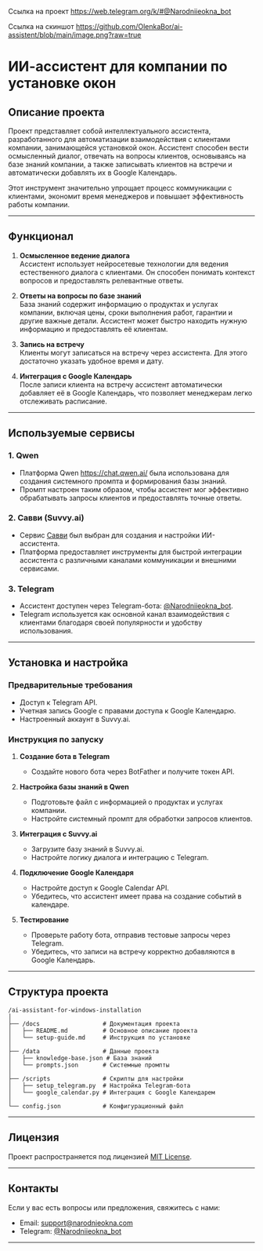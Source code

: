 Ссылка на проект https://web.telegram.org/k/#@Narodniieokna_bot

Ссылка на скиншот https://github.com/OlenkaBor/ai-assistent/blob/main/image.png?raw=true

# ИИ-ассистент для компании по установке окон

## Описание проекта

Проект представляет собой интеллектуального ассистента, разработанного для автоматизации взаимодействия с клиентами компании, занимающейся установкой окон. Ассистент способен вести осмысленный диалог, отвечать на вопросы клиентов, основываясь на базе знаний компании, а также записывать клиентов на встречи и автоматически добавлять их в Google Календарь.

Этот инструмент значительно упрощает процесс коммуникации с клиентами, экономит время менеджеров и повышает эффективность работы компании.

---

## Функционал

1. **Осмысленное ведение диалога**  
   Ассистент использует нейросетевые технологии для ведения естественного диалога с клиентами. Он способен понимать контекст вопросов и предоставлять релевантные ответы.

2. **Ответы на вопросы по базе знаний**  
   База знаний содержит информацию о продуктах и услугах компании, включая цены, сроки выполнения работ, гарантии и другие важные детали. Ассистент может быстро находить нужную информацию и предоставлять её клиентам.

3. **Запись на встречу**  
   Клиенты могут записаться на встречу через ассистента. Для этого достаточно указать удобное время и дату.

4. **Интеграция с Google Календарь**  
   После записи клиента на встречу ассистент автоматически добавляет её в Google Календарь, что позволяет менеджерам легко отслеживать расписание.

---

## Используемые сервисы

### 1. **Qwen**
   - Платформа Qwen https://chat.qwen.ai/ была использована для создания системного промпта и формирования базы знаний.
   - Промпт настроен таким образом, чтобы ассистент мог эффективно обрабатывать запросы клиентов и предоставлять точные ответы.

### 2. **Савви (Suvvy.ai)**
   - Сервис [Савви](https://suvvy.ai/) был выбран для создания и настройки ИИ-ассистента.
   - Платформа предоставляет инструменты для быстрой интеграции ассистента с различными каналами коммуникации и внешними сервисами.

### 3. **Telegram**
   - Ассистент доступен через Telegram-бота: [@Narodniieokna_bot](https://web.telegram.org/k/#@Narodniieokna_bot).
   - Telegram используется как основной канал взаимодействия с клиентами благодаря своей популярности и удобству использования.

---

## Установка и настройка

### Предварительные требования
- Доступ к Telegram API.
- Учетная запись Google с правами доступа к Google Календарю.
- Настроенный аккаунт в Suvvy.ai.

### Инструкция по запуску
1. **Создание бота в Telegram**  
   - Создайте нового бота через BotFather и получите токен API.
   
2. **Настройка базы знаний в Qwen**  
   - Подготовьте файл с информацией о продуктах и услугах компании.
   - Настройте системный промпт для обработки запросов клиентов.

3. **Интеграция с Suvvy.ai**  
   - Загрузите базу знаний в Suvvy.ai.
   - Настройте логику диалога и интеграцию с Telegram.

4. **Подключение Google Календаря**  
   - Настройте доступ к Google Calendar API.
   - Убедитесь, что ассистент имеет права на создание событий в календаре.

5. **Тестирование**  
   - Проверьте работу бота, отправив тестовые запросы через Telegram.
   - Убедитесь, что записи на встречу корректно добавляются в Google Календарь.

---

## Структура проекта

```
/ai-assistant-for-windows-installation
│
├── /docs                  # Документация проекта
│   ├── README.md          # Основное описание проекта
│   └── setup-guide.md     # Инструкция по установке
│
├── /data                  # Данные проекта
│   ├── knowledge-base.json # База знаний
│   └── prompts.json       # Системные промпты
│
├── /scripts               # Скрипты для настройки
│   ├── setup_telegram.py  # Настройка Telegram-бота
│   └── google_calendar.py # Интеграция с Google Календарем
│
└── config.json            # Конфигурационный файл
```

---

## Лицензия

Проект распространяется под лицензией [MIT License](LICENSE).

---

## Контакты

Если у вас есть вопросы или предложения, свяжитесь с нами:
- Email: support@narodnieokna.com
- Telegram: [@Narodniieokna_bot](https://web.telegram.org/k/#@Narodniieokna_bot)

---
```
